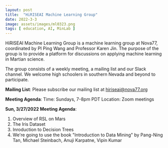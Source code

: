 ```yaml
---
layout: post
title:  "HiRISEAI Machine Learning Group"  
date: 2022-3-3  
image: assets/images/ml0323.png  
tags: [ education, AI, MinLab ]
---
```


HiRISEAI Machine Learning Group is a machine learning group at Nova77, coordinated by PI Ping Wang and Professor Karen Jin. The purpose of the group is to provide a platform for discussions on applying machine learning in Martian science.

The group consists of a weekly meeting, a mailing list and our Slack channel. We welcome high schoolers in southern Nevada and beyond to participate.

**Mailing List**: 
Please subscribe our mailing list at hiriseai@nova77.org

**Meeting Agenda**:
Time: Sundays, 7-8pm PDT
Location: Zoom meetings

**Sun, 3/27/2022 Meeting Agenda**:
1. Overview of RSL on Mars
2. The Iris Dataset
3. Inroduction to Decision Trees
4. We're going to use the book "Introduction to Data Mining" by Pang-Ning Tan, Michael Steinbach, Anuji Karpatne, Vipin Kumar






